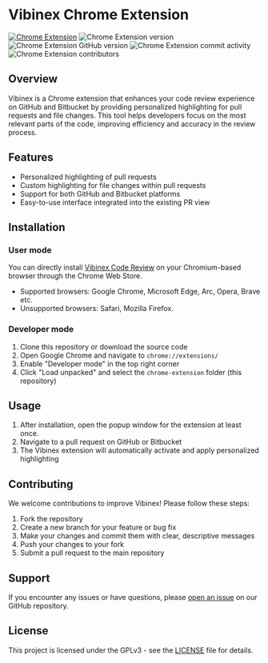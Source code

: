 
# Vibinex Chrome Extension
[![Chrome Extension](https://img.shields.io/chrome-web-store/stars/jafgelpkkkopeaefadkdjcmnicgpcncc)](https://chromewebstore.google.com/detail/vibinex-code-review/jafgelpkkkopeaefadkdjcmnicgpcncc)
![Chrome Extension version](https://img.shields.io/chrome-web-store/v/jafgelpkkkopeaefadkdjcmnicgpcncc)
![Chrome Extension GitHub version](https://img.shields.io/github/manifest-json/v/vibinex/chrome-extension)
![Chrome Extension commit activity](https://img.shields.io/github/commit-activity/y/vibinex/chrome-extension)
![Chrome Extension contributors](https://img.shields.io/github/contributors/vibinex/chrome-extension)

## Overview

Vibinex is a Chrome extension that enhances your code review experience on GitHub and Bitbucket by providing personalized highlighting for pull requests and file changes. This tool helps developers focus on the most relevant parts of the code, improving efficiency and accuracy in the review process.

## Features

- Personalized highlighting of pull requests
- Custom highlighting for file changes within pull requests
- Support for both GitHub and Bitbucket platforms
- Easy-to-use interface integrated into the existing PR view

## Installation

### User mode
You can directly install [Vibinex Code Review](https://chromewebstore.google.com/detail/vibinex-code-review/jafgelpkkkopeaefadkdjcmnicgpcncc) on your Chromium-based browser through the Chrome Web Store.

- Supported browsers: Google Chrome, Microsoft Edge, Arc, Opera, Brave etc.
- Unsupported browsers: Safari, Mozilla Firefox.

### Developer mode
1. Clone this repository or download the source code
2. Open Google Chrome and navigate to `chrome://extensions/`
3. Enable "Developer mode" in the top right corner
4. Click "Load unpacked" and select the `chrome-extension` folder (this repository)

## Usage

1. After installation, open the popup window for the extension at least once.
2. Navigate to a pull request on GitHub or Bitbucket
3. The Vibinex extension will automatically activate and apply personalized highlighting

## Contributing

We welcome contributions to improve Vibinex! Please follow these steps:

1. Fork the repository
2. Create a new branch for your feature or bug fix
3. Make your changes and commit them with clear, descriptive messages
4. Push your changes to your fork
5. Submit a pull request to the main repository

## Support

If you encounter any issues or have questions, please [open an issue](https://github.com/vibinex/chrome-extension/issues) on our GitHub repository.

## License

This project is licensed under the GPLv3 - see the [LICENSE](LICENSE) file for details.
